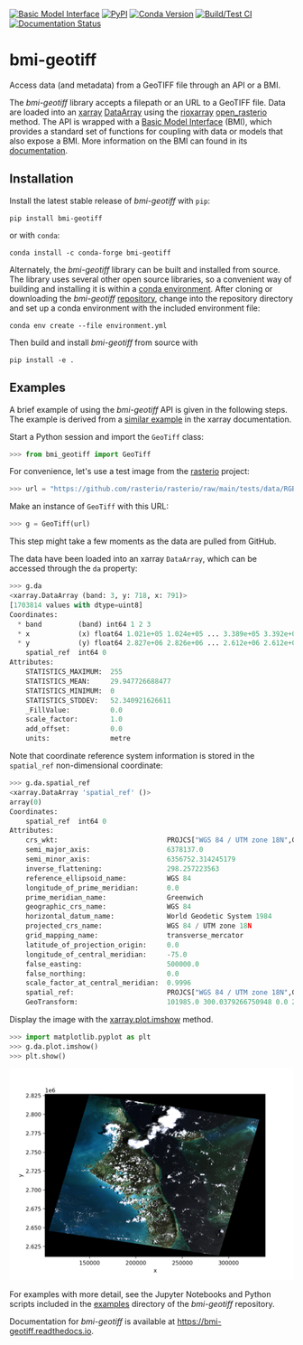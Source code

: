 [![Basic Model Interface](https://img.shields.io/badge/CSDMS-Basic%20Model%20Interface-green.svg)](https://bmi.readthedocs.io/)
[![PyPI](https://img.shields.io/pypi/v/bmi-geotiff)](https://pypi.org/project/bmi-geotiff)
[![Conda Version](https://img.shields.io/conda/vn/conda-forge/bmi-geotiff.svg)](https://anaconda.org/conda-forge/bmi-geotiff)
[![Build/Test CI](https://github.com/csdms/bmi-geotiff/actions/workflows/build-test-ci.yml/badge.svg)](https://github.com/csdms/bmi-geotiff/actions/workflows/build-test-ci.yml)
[![Documentation Status](https://readthedocs.org/projects/bmi-geotiff/badge/?version=latest)](https://bmi-geotiff.readthedocs.io/en/latest/?badge=latest)

# bmi-geotiff

Access data (and metadata) from a GeoTIFF file through an API or a BMI.

The *bmi-geotiff* library accepts a filepath or an URL to a GeoTIFF file.
Data are loaded into an
[xarray](http://xarray.pydata.org/en/stable/)
[DataArray](http://xarray.pydata.org/en/stable/api.html#dataarray)
using the [rioxarray](https://corteva.github.io/rioxarray/stable/index.html)
[open_rasterio](https://corteva.github.io/rioxarray/stable/rioxarray.html#rioxarray.open_rasterio) method.
The API is wrapped with a
[Basic Model Interface](https://bmi.readthedocs.io) (BMI),
which provides a standard set of functions for coupling with data or models
that also expose a BMI.
More information on the BMI can found in its
[documentation](https://bmi.readthedocs.io).

## Installation

Install the latest stable release of *bmi-geotiff* with `pip`:
```
pip install bmi-geotiff
```
or with `conda`:
```
conda install -c conda-forge bmi-geotiff
```

Alternately,
the *bmi-geotiff* library can be built and installed from source.
The library uses several other open source libraries,
so a convenient way of building and installing it is within a
[conda environment](https://docs.conda.io/projects/conda/en/latest/user-guide/tasks/manage-environments.html).
After cloning or downloading the *bmi-geotiff*
[repository](https://github.com/csdms/bmi-geotiff),
change into the repository directory
and set up a conda environment with the included environment file:
```
conda env create --file environment.yml
```
Then build and install *bmi-geotiff* from source with
```
pip install -e .
```

## Examples

A brief example of using the *bmi-geotiff* API is given in the following steps.
The example is derived from a [similar example](http://xarray.pydata.org/en/stable/examples/visualization_gallery.html#imshow()-and-rasterio-map-projections) in the xarray documentation.

Start a Python session and import the `GeoTiff` class:
```python
>>> from bmi_geotiff import GeoTiff
```

For convenience,
let's use a test image from the [rasterio](https://rasterio.readthedocs.io) project: 
```python
>>> url = "https://github.com/rasterio/rasterio/raw/main/tests/data/RGB.byte.tif"
```

Make an instance of `GeoTiff` with this URL:
```python
>>> g = GeoTiff(url)
```
This step might take a few moments as the data are pulled from GitHub.

The data have been loaded into an xarray `DataArray`, which can be accessed through the `da` property:
```python
>>> g.da
<xarray.DataArray (band: 3, y: 718, x: 791)>
[1703814 values with dtype=uint8]
Coordinates:
  * band         (band) int64 1 2 3
  * x            (x) float64 1.021e+05 1.024e+05 ... 3.389e+05 3.392e+05
  * y            (y) float64 2.827e+06 2.826e+06 ... 2.612e+06 2.612e+06
    spatial_ref  int64 0
Attributes:
    STATISTICS_MAXIMUM:  255
    STATISTICS_MEAN:     29.947726688477
    STATISTICS_MINIMUM:  0
    STATISTICS_STDDEV:   52.340921626611
    _FillValue:          0.0
    scale_factor:        1.0
    add_offset:          0.0
    units:               metre
```

Note that coordinate reference system information is stored
in the `spatial_ref` non-dimensional coordinate:
```python
>>> g.da.spatial_ref
<xarray.DataArray 'spatial_ref' ()>
array(0)
Coordinates:
    spatial_ref  int64 0
Attributes:
    crs_wkt:                           PROJCS["WGS 84 / UTM zone 18N",GEOGCS[...
    semi_major_axis:                   6378137.0
    semi_minor_axis:                   6356752.314245179
    inverse_flattening:                298.257223563
    reference_ellipsoid_name:          WGS 84
    longitude_of_prime_meridian:       0.0
    prime_meridian_name:               Greenwich
    geographic_crs_name:               WGS 84
    horizontal_datum_name:             World Geodetic System 1984
    projected_crs_name:                WGS 84 / UTM zone 18N
    grid_mapping_name:                 transverse_mercator
    latitude_of_projection_origin:     0.0
    longitude_of_central_meridian:     -75.0
    false_easting:                     500000.0
    false_northing:                    0.0
    scale_factor_at_central_meridian:  0.9996
    spatial_ref:                       PROJCS["WGS 84 / UTM zone 18N",GEOGCS[...
    GeoTransform:                      101985.0 300.0379266750948 0.0 2826915...
```

Display the image with the [xarray.plot.imshow](http://xarray.pydata.org/en/stable/generated/xarray.plot.imshow.html) method.
```python
>>> import matplotlib.pyplot as plt
>>> g.da.plot.imshow()
>>> plt.show()
```

![Example GeoTiff display through *xarray*.](./examples/example-rgb.png)

For examples with more detail,
see the Jupyter Notebooks and Python scripts
included in the [examples](https://github.com/csdms/bmi-geotiff/tree/main/examples) directory
of the *bmi-geotiff* repository.

Documentation for *bmi-geotiff*
is available at https://bmi-geotiff.readthedocs.io.
